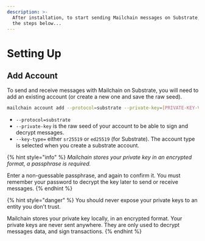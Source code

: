 ```yaml
---
description: >-
  After installation, to start sending Mailchain messages on Substrate, follow
  the steps below...
---
```


# Setting Up

## Add Account

To send and receive messages with Mailchain on Substrate, you will need to add an existing account \(or create a new one and save the raw seed\).

```bash
mailchain account add --protocol=substrate --private-key=[PRIVATE-KEY-VALUE] --key-type=sr25519
```

* `--protocol=substrate`
* `--private-key` is the raw seed of your account to be able to sign and decrypt messages.
* `--key-type=` either `sr25519` or `ed25519` \(for Substrate\). The account type is selected when you create a substrate account.

{% hint style="info" %}
_Mailchain stores your private key in an encrypted format, a passphrase is required._

Enter a non-guessable passphrase, and again to confirm it. You must remember your password to decrypt the key later to send or receive messages.
{% endhint %}

{% hint style="danger" %}
You should never expose your private keys to an entity you don't trust.

Mailchain stores your private key locally, in an encrypted format. Your private keys are never sent anywhere. They are only used to decrypt messages data, and sign transactions.
{% endhint %}

